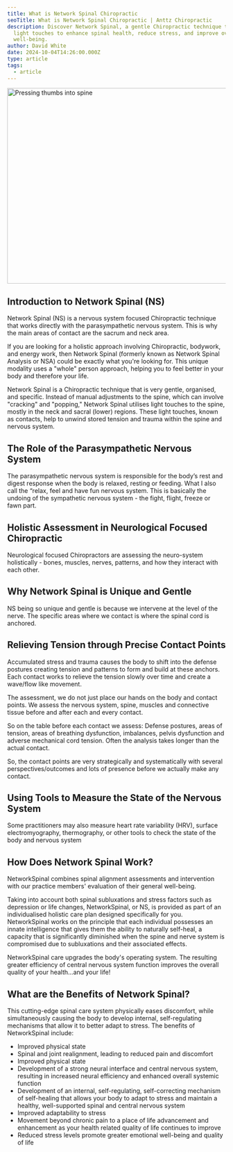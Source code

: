```yaml
---
title: What is Network Spinal Chiropractic
seoTitle: What is Network Spinal Chiropractic | Anttz Chiropractic
description: Discover Network Spinal, a gentle Chiropractic technique that uses
  light touches to enhance spinal health, reduce stress, and improve overall
  well-being.
author: David White
date: 2024-10-04T14:26:00.000Z
type: article
tags:
  - article
---
```

<img src="/_includes/static/img/network-spinal.webp" alt="Pressing thumbs into spine" title="Pressing thumbs into spine" class="Right" width="600px" height="450px" loading="lazy"/>

## Introduction to Network Spinal (NS)

Network Spinal (NS) is a nervous system focused Chiropractic technique that works directly with the parasympathetic nervous system. This is why the main areas of contact are the sacrum and neck area.

If you are looking for a holistic approach involving Chiropractic, bodywork, and energy work, then Network Spinal (formerly known as Network Spinal Analysis or NSA) could be exactly what you're looking for. This unique modality uses a "whole" person approach, helping you to feel better in your body and therefore your life.

Network Spinal is a Chiropractic technique that is very gentle, organised, and specific. Instead of manual adjustments to the spine, which can involve "cracking" and "popping," Network Spinal utilises light touches to the spine, mostly in the neck and sacral (lower) regions. These light touches, known as contacts, help to unwind stored tension and trauma within the spine and nervous system.

## The Role of the Parasympathetic Nervous System

The parasympathetic nervous system is responsible for the body’s rest and digest response when the body is relaxed, resting or feeding. What I also call the “relax, feel and have fun nervous system. This is basically the undoing of the sympathetic nervous system - the fight, flight, freeze or fawn part. 

## Holistic Assessment in Neurological Focused Chiropractic

Neurological focused Chiropractors are assessing the neuro-system holistically - bones, muscles, nerves, patterns, and how they interact with each other.

## Why Network Spinal is Unique and Gentle

NS being so unique and gentle is because we intervene at the level of the nerve. The specific areas where we contact is where the spinal cord is anchored. 

## Relieving Tension through Precise Contact Points

Accumulated stress and trauma causes the body to shift into the defense postures creating tension and patterns to form and build at these anchors. Each contact works to relieve the tension slowly over time and create a wave/flow like movement.

The assessment, we do not just place our hands on the body and contact points. We assess the nervous system, spine, muscles and connective tissue before and after each and every contact.

So on the table before each contact we assess: Defense postures, areas of tension, areas of breathing dysfunction, imbalances, pelvis dysfunction and adverse mechanical cord tension. Often the analysis takes longer than the actual contact. 

So, the contact points are very strategically and systematically with several perspectives/outcomes and lots of presence before we actually make any contact.

## Using Tools to Measure the State of the Nervous System

Some practitioners may also measure heart rate variability (HRV), surface electromyography, thermography, or other tools to check the state of the body and nervous system

## How Does Network Spinal Work?

NetworkSpinal combines spinal alignment assessments and intervention with our practice members' evaluation of their general well-being.

Taking into account both spinal subluxations and stress factors such as depression or life changes, NetworkSpinal, or NS, is provided as part of an individualised holistic care plan designed specifically for you. NetworkSpinal works on the principle that each individual possesses an innate intelligence that gives them the ability to naturally self-heal, a capacity that is significantly diminished when the spine and nerve system is compromised due to subluxations and their associated effects.

NetworkSpinal care upgrades the body's operating system. The resulting greater efficiency of central nervous system function improves the overall quality of your health...and your life!

## What are the Benefits of Network Spinal?

This cutting-edge spinal care system physically eases discomfort, while simultaneously causing the body to develop internal, self-regulating mechanisms that allow it to better adapt to stress. The benefits of NetworkSpinal include:

* Improved physical state
* Spinal and joint realignment, leading to reduced pain and discomfort
* Improved physical state
* Development of a strong neural interface and central nervous system, resulting in increased neural efficiency and enhanced overall systemic function
* Development of an internal, self-regulating, self-correcting mechanism of self-healing that allows your body to adapt to stress and maintain a healthy, well-supported spinal and central nervous system
* Improved adaptability to stress
* Movement beyond chronic pain to a place of life advancement and enhancement as your health related quality of life continues to improve
* Reduced stress levels promote greater emotional well-being and quality of life
